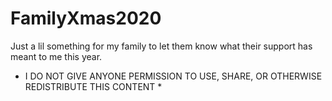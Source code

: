 # FamilyXmas2020

Just a lil something for my family to let them know what their support has meant to me this year.

* I DO NOT GIVE ANYONE PERMISSION TO USE, SHARE, OR OTHERWISE REDISTRIBUTE THIS CONTENT *
